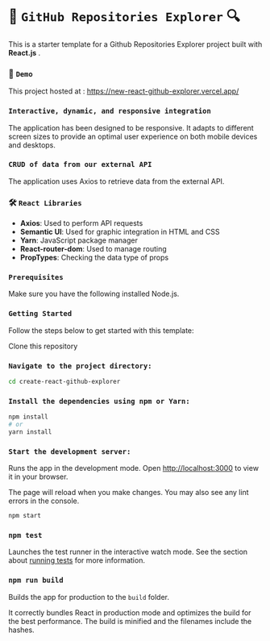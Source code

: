 # 🔎  `GitHub Repositories Explorer` 🔍

This is a starter template for a Github Repositories Explorer project built with **React.js** .

### 🔭 `Demo`
This project hosted at : https://new-react-github-explorer.vercel.app/

### `Interactive, dynamic, and responsive integration`

The application has been designed to be responsive. It adapts to different screen sizes to provide an optimal user experience on both mobile devices and desktops.

### `CRUD of data from our external API`

The application uses Axios to retrieve data from the external API.

### 🛠️ `React Libraries`

- **Axios**: Used to perform API requests
- **Semantic UI**: Used for graphic integration in HTML and CSS
- **Yarn**: JavaScript package manager
- **React-router-dom**: Used to manage routing
- **PropTypes**: Checking the data type of props


### `Prerequisites`
Make sure you have the following installed Node.js.

### `Getting Started`
Follow the steps below to get started with this template:

Clone this repository

### `Navigate to the project directory:`
```bash
cd create-react-github-explorer
```

### `Install the dependencies using npm or Yarn:`
```bash
npm install
# or
yarn install
```

### `Start the development server:`

Runs the app in the development mode. Open [http://localhost:3000](http://localhost:3000) to view it in your browser.

The page will reload when you make changes. You may also see any lint errors in the console.
```bash
npm start
```




### `npm test`

Launches the test runner in the interactive watch mode. See the section about [running tests](https://facebook.github.io/create-react-app/docs/running-tests) for more information.

### `npm run build`

Builds the app for production to the `build` folder.

It correctly bundles React in production mode and optimizes the build for the best performance. The build is minified and the filenames include the hashes.
